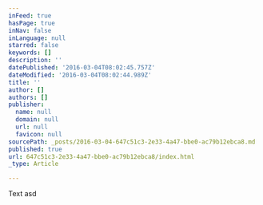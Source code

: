 ```yaml
---
inFeed: true
hasPage: true
inNav: false
inLanguage: null
starred: false
keywords: []
description: ''
datePublished: '2016-03-04T08:02:45.757Z'
dateModified: '2016-03-04T08:02:44.989Z'
title: ''
author: []
authors: []
publisher:
  name: null
  domain: null
  url: null
  favicon: null
sourcePath: _posts/2016-03-04-647c51c3-2e33-4a47-bbe0-ac79b12ebca8.md
published: true
url: 647c51c3-2e33-4a47-bbe0-ac79b12ebca8/index.html
_type: Article

---
```

Text asd